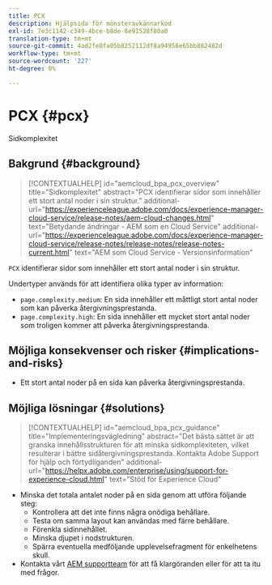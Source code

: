 ```yaml
---
title: PCX
description: Hjälpsida för mönsteravkännarkod
exl-id: 7e3c1142-c349-4bce-b8de-8e91528f80a0
translation-type: tm+mt
source-git-commit: 4ad2fe0fa05b8252112df8a94958e65bb882482d
workflow-type: tm+mt
source-wordcount: '227'
ht-degree: 0%

---
```


# PCX {#pcx}

Sidkomplexitet

## Bakgrund {#background}

>[!CONTEXTUALHELP]
>id="aemcloud_bpa_pcx_overview"
>title="Sidkomplexitet"
>abstract="PCX identifierar sidor som innehåller ett stort antal noder i sin struktur."
>additional-url="https://experienceleague.adobe.com/docs/experience-manager-cloud-service/release-notes/aem-cloud-changes.html" text="Betydande ändringar - AEM som en Cloud Service"
>additional-url="https://experienceleague.adobe.com/docs/experience-manager-cloud-service/release-notes/release-notes/release-notes-current.html" text="AEM som Cloud Service - Versionsinformation"

`PCX` identifierar sidor som innehåller ett stort antal noder i sin struktur.

Undertyper används för att identifiera olika typer av information:

* `page.complexity.medium`: En sida innehåller ett måttligt stort antal noder som kan påverka återgivningsprestanda.
* `page.complexity.high`: En sida innehåller ett mycket stort antal noder som troligen kommer att påverka återgivningsprestanda.

## Möjliga konsekvenser och risker {#implications-and-risks}

* Ett stort antal noder på en sida kan påverka återgivningsprestanda.

## Möjliga lösningar {#solutions}

>[!CONTEXTUALHELP]
>id="aemcloud_bpa_pcx_guidance"
>title="Implementeringsvägledning"
>abstract="Det bästa sättet är att granska innehållsstrukturen för att minska sidkomplexiteten, vilket resulterar i bättre sidåtergivningsprestanda. Kontakta Adobe Support för hjälp och förtydliganden"
>additional-url="https://helpx.adobe.com/enterprise/using/support-for-experience-cloud.html" text="Stöd för Experience Cloud"

* Minska det totala antalet noder på en sida genom att utföra följande steg:
   * Kontrollera att det inte finns några onödiga behållare.
   * Testa om samma layout kan användas med färre behållare.
   * Förenkla sidinnehållet.
   * Minska djupet i nodstrukturen.
   * Spärra eventuella medföljande upplevelsefragment för enkelhetens skull.
* Kontakta vårt [AEM supportteam](https://helpx.adobe.com/enterprise/using/support-for-experience-cloud.html) för att få klargöranden eller för att ta itu med frågor.
